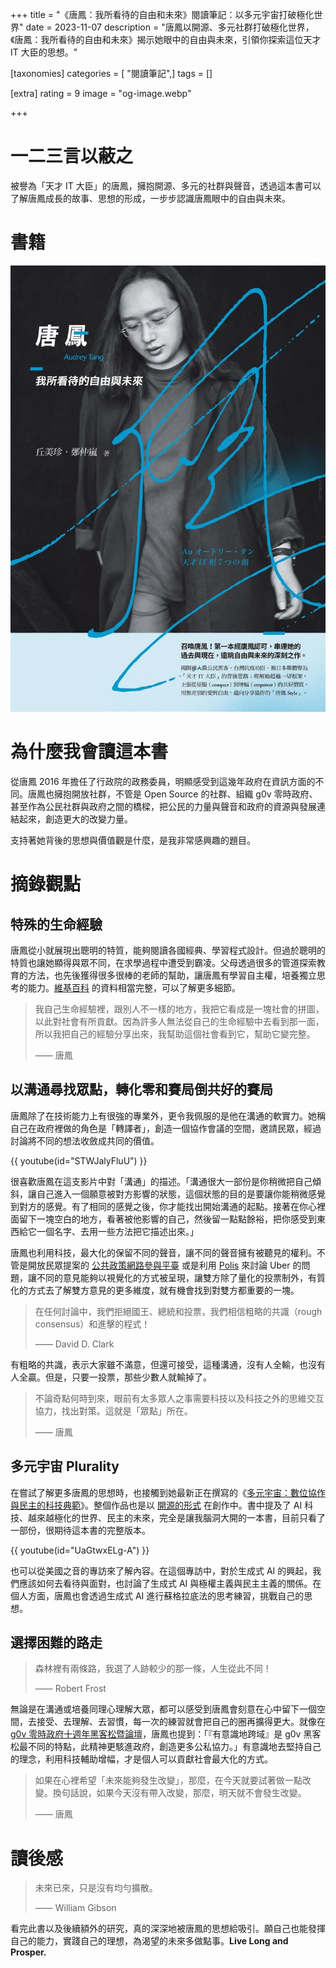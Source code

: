 +++
title = "《唐鳳：我所看待的自由和未來》閱讀筆記：以多元宇宙打破極化世界"
date = 2023-11-07
description = "唐鳳以開源、多元社群打破極化世界，《唐鳳：我所看待的自由和未來》揭示她眼中的自由與未來，引領你探索這位天才 IT 大臣的思想。"

[taxonomies]
categories = [ "閱讀筆記",]
tags = []

[extra]
rating = 9
image = "og-image.webp"

+++

一二三言以蔽之
=======

被譽為「天才 IT 大臣」的唐鳳，擁抱開源、多元的社群與聲音，透過這本書可以了解唐鳳成長的故事、思想的形成，一步步認識唐鳳眼中的自由與未來。

書籍
==

[![](book.webp)](https://www.goodreads.com/book/show/55873577)

為什麼我會讀這本書
=========

從唐鳳 2016 年擔任了行政院的政務委員，明顯感受到這幾年政府在資訊方面的不同。唐鳳也擁抱開放社群，不管是 Open Source 的社群、組織 g0v 零時政府、甚至作為公民社群與政府之間的橋樑，把公民的力量與聲音和政府的資源與發展連結起來，創造更大的改變力量。

支持著她背後的思想與價值觀是什麼，是我非常感興趣的題目。

摘錄觀點
====

特殊的生命經驗
-------
唐鳳從小就展現出聰明的特質，能夠閱讀各國經典、學習程式設計。但過於聰明的特質也讓她顯得與眾不同，在求學過程中遭受到霸凌。父母透過很多的管道探索教育的方法，也先後獲得很多很棒的老師的幫助，讓唐鳳有學習自主權，培養獨立思考的能力。[維基百科](https://zh.wikipedia.org/zh-tw/%E5%94%90%E9%B3%B3) 的資料相當完整，可以了解更多細節。

> 我自己生命經驗裡，跟別人不一樣的地方，我把它看成是一塊社會的拼圖，以此對社會有所貢獻。因為許多人無法從自己的生命經驗中去看到那一面，所以我把自己的經驗分享出來，我幫助這個社會看到它，幫助它變完整。
>
> —— 唐鳳

以溝通尋找眾點，轉化零和賽局倒共好的賽局
--------------------

唐鳳除了在技術能力上有很強的專業外，更令我佩服的是他在溝通的軟實力。她稱自己在政府裡做的角色是「轉譯者」，創造一個協作會議的空間，邀請民眾，經過討論將不同的想法收斂成共同的價值。

{{ youtube(id="STWJalyFluU") }}

很喜歡唐鳳在這支影片中對「溝通」的描述。「溝通很大一部份是你稍微把自己傾斜，讓自己進入一個願意被對方影響的狀態，這個狀態的目的是要讓你能稍微感覺到對方的感覺。有了相同的感覺之後，你才能找出開始溝通的起點。接著在你心裡面留下一塊空白的地方，看著被他影響的自己，然後留一點點餘裕，把你感受到東西給它一個名字、去用一些方法把它描述出來。」

唐鳳也利用科技，最大化的保留不同的聲音，讓不同的聲音擁有被聽見的權利。不管是開放民眾提案的 [公共政策網路參與平臺](https://join.gov.tw/) 或是利用 [Polis](https://pol.is/3phdex2kjf) 來討論 Uber 的問題，讓不同的意見能夠以視覺化的方式被呈現，讓雙方除了量化的投票制外，有質化的方式去了解雙方意見的更多維度，就有機會找到對雙方都重要的一塊。

> 在任何討論中，我們拒絕國王、總統和投票，我們相信粗略的共識（rough consensus）和進擊的程式！
>
> —— David D. Clark

有粗略的共識，表示大家雖不滿意，但還可接受，這種溝通，沒有人全輸，也沒有人全贏。但是，只要一投票，那些少數人就輸掉了。

> 不論奇點何時到來，眼前有太多眾人之事需要科技以及科技之外的思維交互協力，找出對策。這就是「眾點」所在。
>
> —— 唐鳳

多元宇宙 Plurality
--------------

在嘗試了解更多唐鳳的思想時，也接觸到她最新正在撰寫的《[多元宇宙：數位協作與民主的科技典範](https://www.plurality.net/)》。整個作品也是以 [開源的形式](https://github.com/pluralitybook/plurality) 在創作中。書中提及了 AI 科技、越來越極化的世界、民主的未來，完全是讓我腦洞大開的一本書，目前只看了一部份，很期待這本書的完整版本。

{{ youtube(id="UaGtwxELg-A") }}

也可以從美國之音的專訪來了解內容。在這個專訪中，對於生成式 AI 的興起，我們應該如何去看待與面對，也討論了生成式 AI 與極權主義與民主主義的關係。在個人方面，唐鳳也會透過生成式 AI 進行蘇格拉底法的思考練習，挑戰自己的思想。

選擇困難的路走
-------

> 森林裡有兩條路，我選了人跡較少的那一條，人生從此不同！
>
> —— Robert Frost

無論是在溝通或培養同理心理解大眾，都可以感受到唐鳳會刻意在心中留下一個空間，去接受、去理解、去習慣，每一次的練習就會把自己的圈再擴得更大。就像在 [g0v 零時政府十週年黑客松暨論壇](https://g0v.news/g0v-hacking-taiwan-cbcb32c6b17e)，唐鳳也提到：「『有意識地跨域』是 g0v 黑客松最不同的特點，此精神更駭進政府，創造更多公私協力。」有意識地去堅持自己的理念，利用科技輔助增幅，才是個人可以貢獻社會最大化的方式。

> 如果在心裡希望「未來能夠發生改變」，那麼，在今天就要試著做一點改變。換句話說，如果今天沒有帶入改變，那麼，明天就不會發生改變。
>
> —— 唐鳳

讀後感
===

> 未來已來，只是沒有均勻擴散。
>
> —— William Gibson

看完此書以及後續額外的研究，真的深深地被唐鳳的思想給吸引。願自己也能發揮自己的能力，實踐自己的理想，為渴望的未來多做點事。**Live Long and Prosper.**
